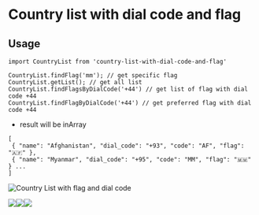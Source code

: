 # Country list with dial code and flag

## Usage

`import CountryList from 'country-list-with-dial-code-and-flag'`

```
CountryList.findFlag('mm'); // get specific flag
CountryList.getList(); // get all list
CountryList.findFlagsByDialCode('+44') // get list of flag with dial code +44
CountryList.findFlagByDialCode('+44') // get preferred flag with dial code +44
```

- result will be inArray

```
[
 { "name": "Afghanistan", "dial_code": "+93", "code": "AF", "flag": "🇦🇫" },
 { "name": "Myanmar", "dial_code": "+95", "code": "MM", "flag": "🇲🇲" } ...
]
```

![Country List with flag and dial code](image.png)

![](assets/png/mm.png)![](assets/png/th.png)![](assets/png/in.png)